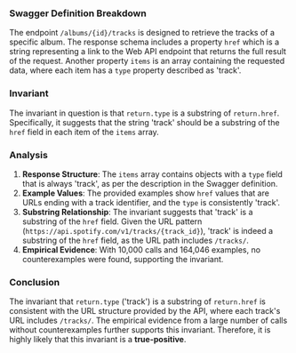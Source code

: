 ### Swagger Definition Breakdown
The endpoint `/albums/{id}/tracks` is designed to retrieve the tracks of a specific album. The response schema includes a property `href` which is a string representing a link to the Web API endpoint that returns the full result of the request. Another property `items` is an array containing the requested data, where each item has a `type` property described as 'track'.

### Invariant
The invariant in question is that `return.type` is a substring of `return.href`. Specifically, it suggests that the string 'track' should be a substring of the `href` field in each item of the `items` array.

### Analysis
1. **Response Structure**: The `items` array contains objects with a `type` field that is always 'track', as per the description in the Swagger definition.
2. **Example Values**: The provided examples show `href` values that are URLs ending with a track identifier, and the `type` is consistently 'track'.
3. **Substring Relationship**: The invariant suggests that 'track' is a substring of the `href` field. Given the URL pattern (`https://api.spotify.com/v1/tracks/{track_id}`), 'track' is indeed a substring of the `href` field, as the URL path includes `/tracks/`.
4. **Empirical Evidence**: With 10,000 calls and 164,046 examples, no counterexamples were found, supporting the invariant.

### Conclusion
The invariant that `return.type` ('track') is a substring of `return.href` is consistent with the URL structure provided by the API, where each track's URL includes `/tracks/`. The empirical evidence from a large number of calls without counterexamples further supports this invariant. Therefore, it is highly likely that this invariant is a **true-positive**.
